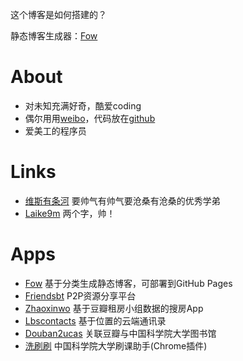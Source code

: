 <div class="article-abstract">
    <p>
    这个博客是如何搭建的？
    </p>
    <p>
    静态博客生成器：<a href="https://github.com/zhangxiaoyang/fow" target="_blank">Fow</a>
    </p>
</div>

About
=====

- 对未知充满好奇，酷爱coding
- 偶尔用用[weibo](http://weibo.com/u/1704839092/)，代码放在[github](https://github.com/zhangxiaoyang/)
- 爱美工的程序员

Links
=====

- [维斯有条河](http://vince67.github.io/)
要帅气有帅气要沧桑有沧桑的优秀学弟
- [Laike9m](http://laike9m.com/)
两个字，帅！

Apps
====

- [Fow](https://github.com/zhangxiaoyang/fow)
基于分类生成静态博客，可部署到GitHub Pages
- [Friendsbt](http://friendsbt.com/)
P2P资源分享平台
- [Zhaoxinwo](http://zhaoxinwo.com/)
基于豆瓣租房小组数据的搜房App
- [Lbscontacts](http://lbscontacts.sinaapp.com/)
基于位置的云端通讯录
- [Douban2ucas](http://douban2ucas.sinaapp.com/)
关联豆瓣与中国科学院大学图书馆
- [洗刷刷](https://chrome.google.com/webstore/detail/%E6%B4%97%E5%88%B7%E5%88%B7/fagehamoecjopoonolnaahffmafnadao)
中国科学院大学刷课助手(Chrome插件)

<div class="ds-thread"></div>

